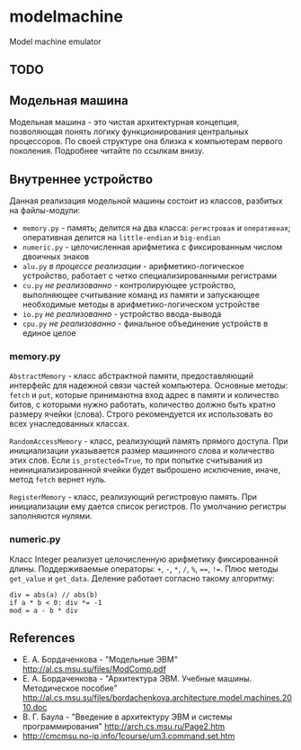 # modelmachine
Model machine emulator

## TODO

## Модельная машина

Модельная машина - это чистая архитектурная концепция, позволяющая понять
логику функционирования центральных процессоров. По своей структуре она близка
к компьютерам первого поколения. Подробнее читайте по ссылкам внизу.

## Внутреннее устройство

Данная реализация модельной машины состоит из классов, разбитых на
файлы-модули:

* `memory.py` - память; делится на два класса: `регистровая` и `оперативная`;
  оперативная делится на `little-endian` и `big-endian`
* `numeric.py` - целочисленная арифметика с фиксированным числом двоичных
  знаков
* `alu.py` *в процессе реализации* - арифметико-логическое устройство, работает с четко
  специализированными регистрами
* `cu.py` *не реализованно* - контролирующее устройство, выполняющее считывание команд из памяти
  и запускающее необходимые методы в арифметико-логическом устройстве
* `io.py` *не реализованно* - устройство ввода-вывода
* `cpu.py` *не реализованно* - финальное объединение устройств в единое целое

### memory.py

`AbstractMemory` - класс абстрактной памяти, предоставляющий интерфейс для
надежной связи частей компьютера. Основные методы: `fetch` и `put`, которые
принимаютна вход адрес в памяти и количество битов, с которыми нужно работать,
количество должно быть кратно размеру ячейки (слова). Строго
рекомендуется их использовать во всех унаследованных классах.

`RandomAccessMemory` - класс, реализующий память прямого доступа. При
инициализации указывается размер машинного слова и количество этих слов. Если
`is_protected=True`, то при попытке считывания из неинициализированной ячейки
будет выброшено исключение, иначе, метод `fetch` вернет нуль.

`RegisterMemory` - класс, реализующий регистровую память. При инициализации
ему дается список регистров. По умолчанию регистры заполняются нулями.

### numeric.py

Класс Integer реализует целочисленную арифметику фиксированной длины.
Поддерживаемые операторы: `+`, `-`, `*`, `/`, `%`, `==`, `!=`. Плюс методы
`get_value` и `get_data`. Деление работает согласно такому алгоритму:

    div = abs(a) // abs(b)
    if a * b < 0: div *= -1
    mod = a - b * div

## References

* E. А. Бордаченкова - "Модельные ЭВМ" <http://al.cs.msu.su/files/ModComp.pdf>
* Е. А. Бордаченкова - "Архитектура ЭВМ. Учебные машины. Методическое пособие"
  <http://al.cs.msu.su/files/bordachenkova.architecture.model.machines.2010.doc>
* В. Г. Баула - "Введение в архитектуру ЭВМ и системы программирования"
  <http://arch.cs.msu.ru/Page2.htm>
* <http://cmcmsu.no-ip.info/1course/um3.command.set.htm>
